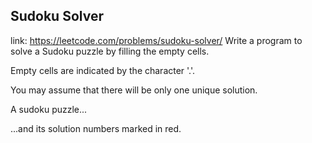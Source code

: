 ## Sudoku Solver 
link: <https://leetcode.com/problems/sudoku-solver/>
Write a program to solve a Sudoku puzzle by filling the empty cells.

Empty cells are indicated by the character '.'.

You may assume that there will be only one unique solution.



A sudoku puzzle...




...and its solution numbers marked in red.
